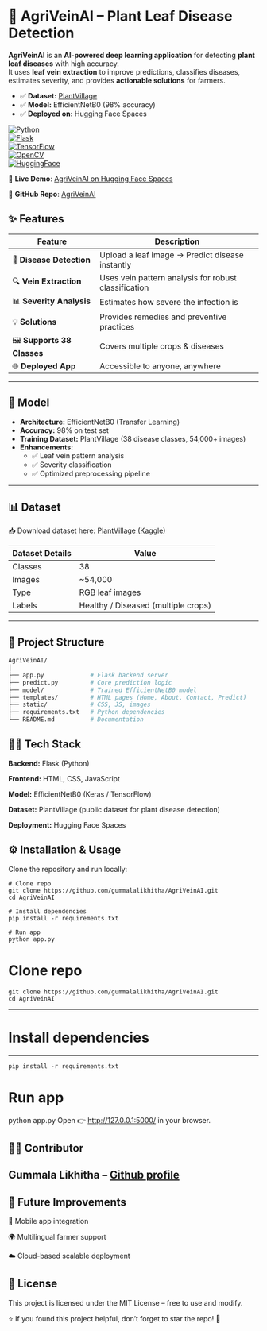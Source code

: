 # 🌿 AgriVeinAI – Plant Leaf Disease Detection 

**AgriVeinAI** is an **AI-powered deep learning application** for detecting **plant leaf diseases** with high accuracy.  
It uses **leaf vein extraction** to improve predictions, classifies diseases, estimates severity, and provides **actionable solutions** for farmers.  

- ✅ **Dataset:** [PlantVillage](https://www.kaggle.com/datasets/emmarex/plantdisease)  
- ✅ **Model:** EfficientNetB0 (98% accuracy)  
- ✅ **Deployed on:** Hugging Face Spaces  

[![Python](https://img.shields.io/badge/Python-3.10-blue?logo=python)](https://www.python.org/)  
[![Flask](https://img.shields.io/badge/Flask-Web%20Framework-green?logo=flask)](https://flask.palletsprojects.com/)  
[![TensorFlow](https://img.shields.io/badge/TensorFlow-Deep%20Learning-orange?logo=tensorflow)](https://www.tensorflow.org/)  
[![OpenCV](https://img.shields.io/badge/OpenCV-Computer%20Vision-red?logo=opencv)](https://opencv.org/)  
[![HuggingFace](https://img.shields.io/badge/Deployed-HuggingFace-yellow?logo=huggingface)](https://huggingface.co/spaces/gummalalikhitha/AgriVeinAI)  

🚀 **Live Demo**: [AgriVeinAI on Hugging Face Spaces](https://huggingface.co/spaces/gummalalikhitha/AgriVeinAI)

📂 **GitHub Repo**: [AgriVeinAI](https://github.com/gummalalikhitha/AgriVeinAI)  


## ✨ Features  

| Feature | Description |
|---------|-------------|
| 🌱 **Disease Detection** | Upload a leaf image → Predict disease instantly |
| 🔍 **Vein Extraction** | Uses vein pattern analysis for robust classification |
| 📊 **Severity Analysis** | Estimates how severe the infection is |
| 💡 **Solutions** | Provides remedies and preventive practices |
| 🖼 **Supports 38 Classes** | Covers multiple crops & diseases |
| 🌐 **Deployed App** | Accessible to anyone, anywhere |

---

## 🧠 Model  

- **Architecture:** EfficientNetB0 (Transfer Learning)  
- **Accuracy:** 98% on test set  
- **Training Dataset:** PlantVillage (38 disease classes, 54,000+ images)  
- **Enhancements:**  
  - ✅ Leaf vein pattern analysis  
  - ✅ Severity classification  
  - ✅ Optimized preprocessing pipeline  

---

## 📊 Dataset  

📥 Download dataset here: [PlantVillage (Kaggle)](https://www.kaggle.com/datasets/emmarex/plantdisease)  

| Dataset Details | Value |
|-----------------|-------|
| Classes | 38 |
| Images | ~54,000 |
| Type | RGB leaf images |
| Labels | Healthy / Diseased (multiple crops) |

---

## 📂 Project Structure  
```bash
AgriVeinAI/
│
├── app.py             # Flask backend server
├── predict.py         # Core prediction logic
├── model/             # Trained EfficientNetB0 model
├── templates/         # HTML pages (Home, About, Contact, Predict)
├── static/            # CSS, JS, images
├── requirements.txt   # Python dependencies
└── README.md          # Documentation
```
🧑‍💻 Tech Stack
---
**Backend:** Flask (Python)

**Frontend:**  HTML, CSS, JavaScript

**Model:**  EfficientNetB0 (Keras / TensorFlow)

**Dataset:**  PlantVillage (public dataset for plant disease detection)

**Deployment:**  Hugging Face Spaces

⚙️ Installation & Usage
---
Clone the repository and run locally:
```
# Clone repo
git clone https://github.com/gummalalikhitha/AgriVeinAI.git
cd AgriVeinAI

# Install dependencies
pip install -r requirements.txt

# Run app
python app.py
```

# Clone repo
```
git clone https://github.com/gummalalikhitha/AgriVeinAI.git
cd AgriVeinAI
```
---
# Install dependencies
---
```
pip install -r requirements.txt
```
# Run app
python app.py
Open 👉 http://127.0.0.1:5000/ in your browser.


👩‍💻 Contributor
---
Gummala Likhitha – [Github profile](https://github.com/gummalalikhitha/)
---

🚀 Future Improvements
---
📱 Mobile app integration

🌍 Multilingual farmer support

☁️ Cloud-based scalable deployment


📜 License
---
This project is licensed under the MIT License – free to use and modify.

⭐ If you found this project helpful, don’t forget to star the repo! 🌟
